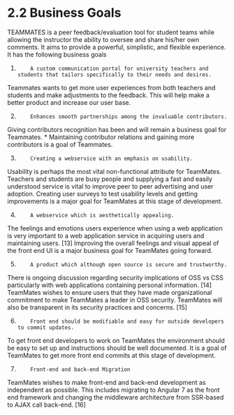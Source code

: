 # 2.2  Business Goals

TEAMMATES is a peer feedback/evaluation tool for student teams while allowing the instructor the ability to oversee and share his/her own comments. It aims to provide a powerful, simplistic, and flexible experience. It has the following business goals

1.         A custom communication portal for university teachers and students that tailors specifically to their needs and desires.

Teammates wants to get more user experiences from both teachers and students and make adjustments to the feedback. This will help make a better product and increase our user base.

2.         Enhances smooth partnerships among the invaluable contributors.

Giving contributors recognition has been and will remain a business goal for Teammates. \* Maintaining contributor relations and gaining more contributors is a goal of Teammates.

3.         Creating a webservice with an emphasis on usability.

Usability is perhaps the most vital non-functional attribute for TeamMates. Teachers and students are busy people and supplying a fast and easily understood service is vital to improve peer to peer advertising and user adoption. Creating user surveys to test usability levels and getting improvements is a major goal for TeamMates at this stage of development.

4.         A webservice which is aesthetically appealing.

The feelings and emotions users experience when using a web application is very important to a web application service in acquiring users and maintaining users. \[13\] Improving the overall feelings and visual appeal of the front end UI is a major business goal for TeamMates going forward.

5.         A product which although open source is secure and trustworthy.

There is ongoing discussion regarding security implications of OSS vs CSS particularly with web applications containing personal information. \[14\] TeamMates wishes to ensure users that they have made organizational commitment to make TeamMates a leader in OSS security. TeamMates will also be transparent in its security practices and concerns. \[15\]

6.         Front end should be modifiable and easy for outside developers to commit updates.

To get front end developers to work on TeamMates the environment should be easy to set up and instructions should be well documented. It is a goal of TeamMates to get more front end commits at this stage of development.

7.         Front-end and back-end Migration

TeamMates wishes to make front-end and back-end development as independent as possible. This includes migrating to Angular 7 as the front end framework and changing the middleware architecture from SSR-based to AJAX call back-end. \[16\]

